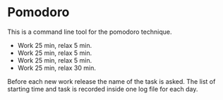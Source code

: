# Pomodoro

This is a command line tool for the pomodoro technique. 

- Work 25 min, relax 5 min.
- Work 25 min, relax 5 min.
- Work 25 min, relax 5 min.
- Work 25 min, relax 30 min.

Before each new work release the name of the task is asked. 
The list of starting time and task is recorded inside one log file for each day.
